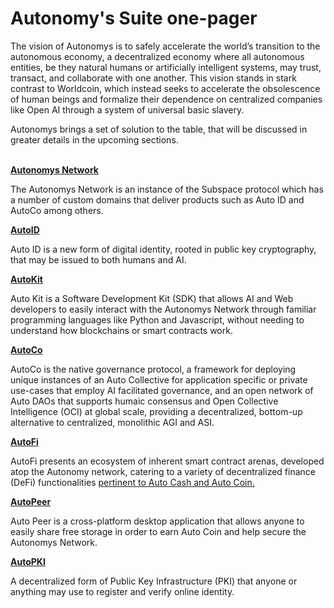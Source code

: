 # Autonomy's Suite one-pager

The vision of Autonomys is to safely accelerate the world’s transition to the autonomous economy, a decentralized economy where all autonomous entities, be they natural humans or artificially intelligent systems, may trust, transact, and collaborate with one another. This vision stands in stark contrast to Worldcoin, which instead seeks to accelerate the obsolescence of human beings and formalize their dependence on centralized companies like Open AI through a system of universal basic slavery.

Autonomys brings a set of solution to the table, that will be discussed in greater details in the upcoming sections.

\
[**Autonomys Network**](autonomys-network/)

The Autonomys Network is an instance of the Subspace protocol which has a number of custom domains that deliver products such as Auto ID and AutoCo among others.

[**AutoID**](autoid/)

Auto ID is a new form of digital identity, rooted in public key cryptography, that may be issued to both humans and AI.

[**AutoKit**](autokit/)

Auto Kit is a Software Development Kit (SDK) that allows AI and Web developers to easily interact with the Autonomys Network through familiar programming languages like Python and Javascript, without needing to understand how blockchains or smart contracts work.

[**AutoCo**](autoco/)

AutoCo is the native governance protocol, a framework for deploying unique instances of an Auto Collective for application specific or private use-cases that employ AI facilitated governance, and an open network of Auto DAOs that supports humaic consensus and Open Collective Intelligence (OCI) at global scale, providing a decentralized, bottom-up alternative to centralized, monolithic AGI and ASI.

[**AutoFi**](autofi/)

AutoFi presents an ecosystem of inherent smart contract arenas, developed atop the Autonomy network, catering to a variety of decentralized finance (DeFi) functionalities [pertinent to Auto Cash and Auto Coin.](https://www.notion.so/An-Introduction-to-Auto-Coin-and-Auto-Cash-a547f64e157f43a6a4410bd9b6c0c97c?pvs=21)

[**AutoPeer**](autopeer/)

Auto Peer is a cross-platform desktop application that allows anyone to easily share free storage in order to earn Auto Coin and help secure the Autonomys Network.

[**AutoPKI**](autopki/)

A decentralized form of Public Key Infrastructure (PKI) that anyone or anything may use to register and verify online identity.
